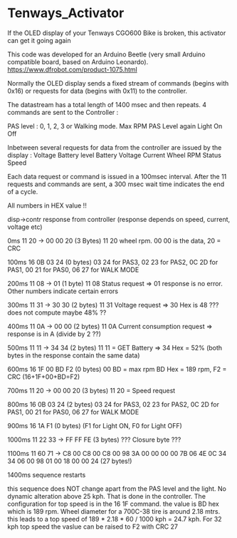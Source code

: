 # Tenways_Activator
If the OLED display of your Tenways CGO600 Bike is broken, this activator can get it going again

This code was developed for an Arduino Beetle (very small Arduino compatible board, based on Arduino Leonardo). 
https://www.dfrobot.com/product-1075.html

Normally the OLED display sends a fixed stream of commands (begins with 0x16) or requests for data (begins with 0x11) to the controller. 

The datastream has a total length of 1400 msec and then repeats.
4 commands are sent to the Controller :

PAS level : 0, 1, 2, 3 or Walking mode.
Max RPM 
PAS Level again 
Light On Off

Inbetween several requests for data from the controller are issued by the display :
Voltage
Battery level
Battery Voltage
Current
Wheel RPM
Status
Speed

Each data request or command is issued in a 100msec interval. After the 11 requests and commands are sent, a 300 msec wait time indicates the end of a cycle. 

All numbers in HEX value !!

disp->contr             response from controller (response depends on speed, current, voltage etc)

0ms 11 20           -> 00 00 20 (3 Bytes) 11 20 wheel rpm. 00 00 is the data, 20 = CRC 

100ms 16 0B 03 24                 (0 bytes) 03 24 for PAS3, 02 23 for PAS2, 0C 2D for PAS1, 00 21 for PAS0, 06 27 for WALK MODE

200ms 11 08           -> 01       (1 byte)  11 08 Status request => 01 response is no error. Other numbers indicate certain errors
  
300ms 11 31           -> 30 30    (2 bytes) 11 31 Voltage request => 30 Hex is 48 ??? does not compute maybe 48% ??

400ms 11 0A           -> 00 00    (2 bytes) 11 0A Current consumption request => response is in A (divide by 2 ??)

500ms 11 11           -> 34 34    (2 bytes) 11 11 = GET Battery => 34 Hex = 52% (both bytes in the response contain the same data)

600ms 16 1F 00 BD F2              (0 bytes) 00 BD = max rpm BD Hex = 189 rpm, F2 = CRC (16+1F+00+BD=F2)

700ms 11 20           -> 00 00 20 (3 bytes) 11 20 = Speed request

800ms 16 0B 03 24                 (2 bytes) 03 24 for PAS3, 02 23 for PAS2, 0C 2D for PAS1, 00 21 for PAS0, 06 27 for WALK MODE

900ms 16 1A F1                    (0 bytes) (F1 for Light ON, F0 for Light OFF)

1000ms 11 22 33        -> FF FF FE (3 bytes) ??? Closure byte ???
 
1100ms 11 60 71        -> C8 00 C8 00 C8 00 98 3A 00 00 00 00 7B 06 4E 0C 34 34 06 00 98 01 00 18 00 00 24 (27 bytes!)
 
1400ms sequence restarts

this sequence does NOT change apart from the PAS level and the light. No dynamic alteration above 25 kph. That is done in the controller. 
The configuration for top speed is in the 16 1F command. the value is BD hex which is 189 rpm. Wheel diameter for a 700C-38 tire is around 2.18 mtrs. this leads to a top speed of 189 * 2.18 * 60 / 1000 kph = 24.7 kph. For 32 kph top speed the vaslue can be raised to F2 with CRC 27 

